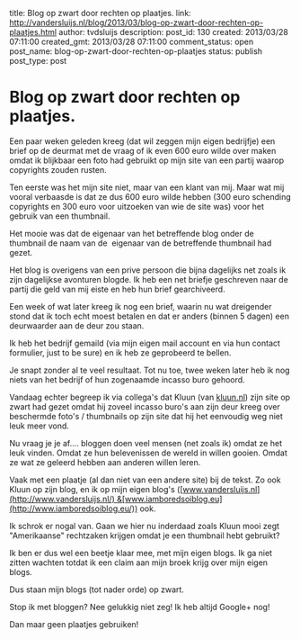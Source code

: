 title: Blog op zwart door rechten op plaatjes.
link: http://vandersluijs.nl/blog/2013/03/blog-op-zwart-door-rechten-op-plaatjes.html
author: tvdsluijs
description: 
post_id: 130
created: 2013/03/28 07:11:00
created_gmt: 2013/03/28 07:11:00
comment_status: open
post_name: blog-op-zwart-door-rechten-op-plaatjes
status: publish
post_type: post

# Blog op zwart door rechten op plaatjes.

Een paar weken geleden kreeg (dat wil zeggen mijn eigen bedrijfje) een brief op de deurmat met de vraag of ik even 600 euro wilde over maken omdat ik blijkbaar een foto had gebruikt op mijn site van een partij waarop copyrights zouden rusten.  
  
Ten eerste was het mijn site niet, maar van een klant van mij. Maar wat mij vooral verbaasde is dat ze dus 600 euro wilde hebben (300 euro schending copyrights en 300 euro voor uitzoeken van wie de site was) voor het gebruik van een thumbnail.  
  
Het mooie was dat de eigenaar van het betreffende blog onder de thumbnail de naam van de  eigenaar van de betreffende thumbnail had gezet.  
  
Het blog is overigens van een prive persoon die bijna dagelijks net zoals ik zijn dagelijkse avonturen blogde. Ik heb een net briefje geschreven naar de partij die geld van mij eiste en heb hun brief gearchiveerd.  
  
Een week of wat later kreeg ik nog een brief, waarin nu wat dreigender stond dat ik toch echt moest betalen en dat er anders (binnen 5 dagen) een deurwaarder aan de deur zou staan.  
  
Ik heb het bedrijf gemaild (via mijn eigen mail account en via hun contact formulier, just to be sure) en ik heb ze geprobeerd te bellen.  
  
Je snapt zonder al te veel resultaat. Tot nu toe, twee weken later heb ik nog niets van het bedrijf of hun zogenaamde incasso buro gehoord.  
  
Vandaag echter begreep ik via collega's dat Kluun (van [kluun.nl](http://kluun.nl/)) zijn site op zwart had gezet omdat hij zoveel incasso buro's aan zijn deur kreeg over beschermde foto's / thumbnails op zijn site dat hij het eenvoudig weg niet leuk meer vond.  
  
Nu vraag je je af.... bloggen doen veel mensen (net zoals ik) omdat ze het leuk vinden. Omdat ze hun belevenissen de wereld in willen gooien. Omdat ze wat ze geleerd hebben aan anderen willen leren.  
  
Vaak met een plaatje (al dan niet van een andere site) bij de tekst. Zo ook Kluun op zijn blog, en ik op mijn eigen blog's ([www.vandersluijs.nl](http://www.vandersluijs.nl/) &[www.iamboredsoiblog.eu](http://www.iamboredsoiblog.eu/)) ook.   
  
Ik schrok er nogal van. Gaan we hier nu inderdaad zoals Kluun mooi zegt "Amerikaanse" rechtzaken krijgen omdat je een thumbnail hebt gebruikt?  
  
Ik ben er dus wel een beetje klaar mee, met mijn eigen blogs. Ik ga niet zitten wachten totdat ik een claim aan mijn broek krijg over mijn eigen blogs.   
  
Dus staan mijn blogs (tot nader orde) op zwart.  
  
Stop ik met bloggen? Nee gelukkig niet zeg! Ik heb altijd Google+ nog!  
  
Dan maar geen plaatjes gebruiken!